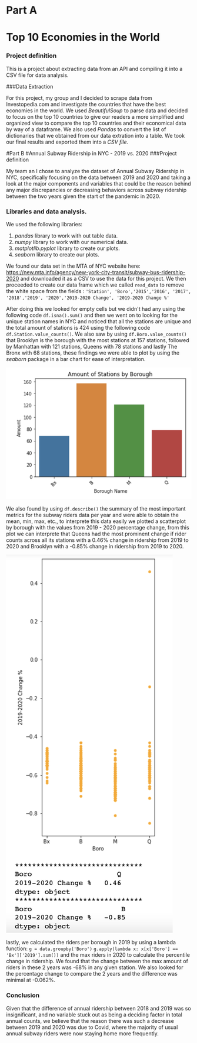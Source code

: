 
# Part A 
# Top 10 Economies in the World
### Project definition 

This is a project about extracting data from an API and compiling it into a CSV file for data analysis. 

###Data Extraction 

For this project, my group and I decided to scrape data from Investopedia.com and investigate the countries that have the best economies in the world. We used *BeautifulSoup* to parse data and decided to focus on the top 10 countries to give our readers a more simplified and organized view to compare the top 10 countries and their economical data by way of a dataframe. We also used *Pandas* to convert the list of dictionaries that we obtained from our data extration  into a table. We took our final results and exported them into a *CSV file*.

#Part B 
#Annual Subway Ridership in NYC - 2019 vs. 2020
###Project definition 

My team an I chose to analyze the dataset of Annual Subway Ridership in NYC, specifically focusing on the data between 2019 and 2020 and taking a look at the major components and variables that could be the reason behind any major discrepancies or decreasing behaviors across subway ridership between the two years given the start of the pandemic in 2020.

### Libraries and data analysis. 

We used the following libraries: 
1. *pandas* library to work with out table data. 
2. *numpy* library to work with our numerical data. 
3. *matplotlib.pyplot* library to create our plots. 
4. *seaborn* library to create our plots. 

We found our data set in the MTA of NYC website here: https://new.mta.info/agency/new-york-city-transit/subway-bus-ridership-2020 and downloaded it as a CSV to use the data for this project. We then proceeded to create our data frame which we called `read_data` to remove the white space from the fields : `'Station', 'Boro','2015','2016', '2017', '2018','2019', '2020','2019-2020 Change', '2019-2020 Change %'`
 
After doing this we looked for empty cells but we didn't had any using the following code `df.isna().sum()` and then we went on to looking for the unique station names in NYC and noticed that all the stations are unique and the total amount of stations is 424 using the following code `df.Station.value_counts()`. We also saw by using `df.Boro.value_counts()` that Brooklyn is the borough with the most stations at 157 stations, followed by Manhattan with 121 stations, Queens with 78 stations and lastly The Bronx with 68 stations, these findings we were able to plot by using the *seaborn* package in a bar chart for ease of interpretation. 

![alt text](https://github.com/mariapereyras/analysis-world-economies-/blob/main/images%20/BarPlot.png "Hello")


We also found by using `df.describe()` the summary of the most important metrics for the subway riders data per year and were able to obtain the mean, min, max, etc., to interprete this data easily we plotted a scatterplot by borough with the values from 2019 - 2020 percentage change, from this plot we can interprete that Queens had the most prominent change if rider counts across all its stations with a 0.46% change in ridership from 2019 to 2020 and Brooklyn with a -0.85% change in ridership from 2019 to 2020. 

![alt text](https://github.com/mariapereyras/analysis-world-economies-/blob/main/images%20/Scatterplot.png "Hello")


lastly, we calculated the riders per borough in 2019 by using a lambda function: 
`g = data.groupby('Boro')`
`g.apply(lambda x: x[x['Boro'] == 'Bx']['2019'].sum())`
and the max riders in 2020 to calculate the percentile change in ridership. We found that the change between the max amount of riders in these 2 years was -68% in any given station. We also looked for the percentage change to compare the 2 years and the difference was minimal at -0.062%. 

### Conclusion 

Given that the difference of annual ridership between 2018 and 2019 was so insignificant, and no variable stuck out as being a deciding factor in total annual counts, we believe that the reason there was such a decrease between 2019 and 2020 was due to Covid, where the majority of usual annual subway riders were now staying home more frequently.


